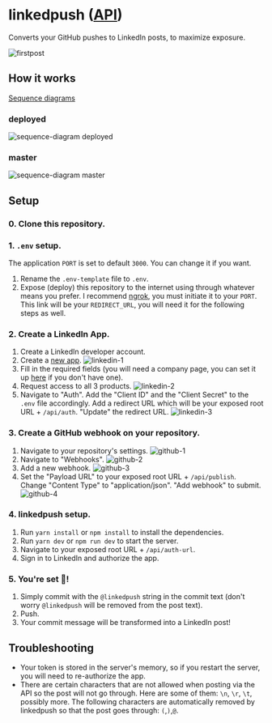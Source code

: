 # linkedpush ([API](https://linkedpush.herokuapp.com/))

Converts your GitHub pushes to LinkedIn posts, to maximize exposure.

![firstpost](https://user-images.githubusercontent.com/37946988/198857559-c0541459-9729-4da4-ba6c-a0ec81cf7878.png)

## How it works

[Sequence diagrams](https://www.figma.com/file/KCPxw3HuMQmCsTS3MwhgaZ/linkedpush?node-id=0%3A1)

### deployed

![sequence-diagram deployed](https://user-images.githubusercontent.com/37946988/198400941-deed3afc-2c33-44cc-92bb-eea705c6f9a7.png)

### master

![sequence-diagram master](https://user-images.githubusercontent.com/37946988/196039623-5bc97e03-4ad2-4800-8354-ad84c42a4c0b.JPG)

## Setup

### 0. Clone this repository.

### 1. `.env` setup.

The application `PORT` is set to default `3000`. You can change it if you want.

1. Rename the `.env-template` file to `.env`.
2. Expose (deploy) this repository to the internet using through whatever means you prefer. I recommend [ngrok](https://ngrok.com/), you must initiate it to your `PORT`. This link will be your `REDIRECT_URL`, you will need it for the following steps as well.

### 2. Create a LinkedIn App.

1. Create a LinkedIn developer account.
2. Create a [new app](https://www.linkedin.com/developers/apps).
   ![linkedin-1](https://user-images.githubusercontent.com/37946988/196014978-47752272-380f-4d26-8c94-f5ff9efbc0d1.png)
3. Fill in the required fields (you will need a company page, you can set it up [here](https://www.linkedin.com/company/setup/new/) if you don't have one).
4. Request access to all 3 products.
   ![linkedin-2](https://user-images.githubusercontent.com/37946988/196014993-5cf8b017-79a5-4fb8-9ca7-5576130490c9.png)
5. Navigate to "Auth". Add the "Client ID" and the "Client Secret" to the `.env` file accordingly. Add a redirect URL which will be your exposed root URL + `/api/auth`. "Update" the redirect URL.
   ![linkedin-3](https://user-images.githubusercontent.com/37946988/196014998-bdedeb8b-7579-4143-b452-7061cacc1cf4.png)

### 3. Create a GitHub webhook on your repository.

1. Navigate to your repository's settings.
   ![github-1](https://user-images.githubusercontent.com/37946988/196015015-a153509a-c871-4b7f-971c-da3c32736fe0.png)
2. Navigate to "Webhooks".
   ![github-2](https://user-images.githubusercontent.com/37946988/196015021-ed12b6ed-92dd-4e34-940a-0fc561a6fb35.png)
3. Add a new webhook.
   ![github-3](https://user-images.githubusercontent.com/37946988/196015025-58602a5c-734e-48b0-a5a6-338070bd3246.png)
4. Set the "Payload URL" to your exposed root URL + `/api/publish`. Change "Content Type" to "application/json". "Add webhook" to submit.
   ![github-4](https://user-images.githubusercontent.com/37946988/196016752-ec1ddc46-6deb-466d-9faa-99230929d032.png)

### 4. linkedpush setup.

1. Run `yarn install` or `npm install` to install the dependencies.
2. Run `yarn dev` or `npm run dev` to start the server.
3. Navigate to your exposed root URL + `/api/auth-url`.
4. Sign in to LinkedIn and authorize the app.

### 5. You're set 🥳!

1. Simply commit with the `@linkedpush` string in the commit text (don't worry `@linkedpush` will be removed from the post text).
2. Push.
3. Your commit message will be transformed into a LinkedIn post!

## Troubleshooting

- Your token is stored in the server's memory, so if you restart the server, you will need to re-authorize the app.
- There are certain characters that are not allowed when posting via the API so the post will not go through. Here are some of them: `\n`, `\r`, `\t`, possibly more. The following characters are automatically removed by linkedpush so that the post goes through: `(`,`)`,`@`.
